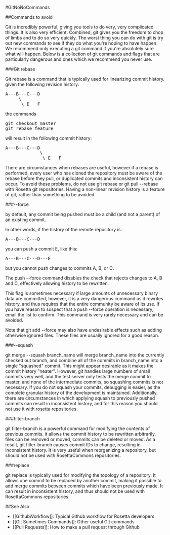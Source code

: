 #GitNoNoCommands

##Commands to avoid 

Git is incredibly powerful, giving you tools to do very, very complicated things. It is also very efficient.  Combined, git gives you the freedom to chop of limbs and to do so very quickly.  The worst thing you can do with git is try out new commands to see if they do what you're hoping to have happen.  We recommend only executing a git command if you're absolutely sure what will happen.  Below is a collection of git commands and flags that are particularly dangerous and ones which we recommend you never use.


###Git rebase

Git rebase is a command that is typically used for linearizing commit history. given the following revision history:

<pre>
A---B---C---D <master>
     \
      \_E___F <feature>
</pre>

the commands

<pre>
git checkout master
git rebase feature
</pre>

will result in the following commit history:

<pre>
A---B---C---D <master>
             \
              \_E___F <feature>
</pre>

There are circumstances when rebases are useful, however if a rebase is performed, every user who has cloned the repository must be aware of the rebase before they pull, or duplicated commits and inconsistent history can occur.  To avoid these problems, do not use git rebase or git pull --rebase with Rosetta git repositories.  Having a non-linear revision history is a feature of git, rather than something to be avoided. 

###--force

by default, any commit being pushed must be a child (and not a parent) of an existing commit. 

In other words, if the history of the remote repository is:

<pre>
A---B---C---D <master>
</pre>

you can push a commit E, like this:

<pre>
A---B---C---D---E <master>
</pre>

but you cannot push changes to commits A, B, or C.

The push  --force command disables the check that rejects changes to A, B and C, effectively allowing history to be rewritten. 

This flag is sometimes necessary if large amounts of unnecessary binary data are committed, however, it is a very dangerous command as it rewrites history, and thus requires that the entire community be aware of its use.  If you have reason to suspect that a push --force operation is necessary, email the list to confirm.  This command is very rarely necessary and can be avoided.

Note that
  git add --force
may also have undesirable effects such as adding otherwise ignored files. These files are usually ignored for a good reason.

###--squash

git merge --squash branch_name will merge branch_name into the currently checked out branch, and combine all of the commits in branch_name into a single "squashed" commit. This might appear desirable as it makes the commit history "neater".  However, git handles large numbers of small commits very well, and the test server only tests the merge commit to master, and none of the intermediate commits, so squashing commits is not necessary. If you do not squash your commits, debugging is easier, as the complete granular history of the development is maintained.  Additionally, there are circumstances in which applying squash to previously pushed commits can result in inconsistent history, and for this reason you should not use it with rosetta repositories. 

###filter-branch

git filter-branch is a powerful command for modifying the contents of previous commits.  it allows the commit history to be rewritten arbitrarily, files can be removed or moved, commits can be deleted or moved.  As a result, git filter-branch causes commit IDs to change, resulting in inconsistent history.  It is very useful when reorganizing a repository, but should not be used with RosettaCommons repositories. 

###replace

git replace is typically used for modifying the topology of a repository.  It allows one commit to be replaced by another commit, making it possible to add merge commits between commits which have been previously made. It can result in inconsistent history, and thus should not be used with RosettaCommons repositories.


##See Also
* [[GithubWorkflow]]: Typical Github workflow for Rosetta developers
* [[Git Sometimes Commands]]: Other useful Git commands
* [[Pull Requests]]: How to make a pull request through Github